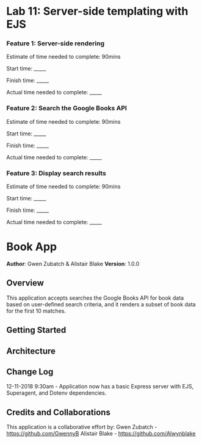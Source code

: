 # Lab 11: Server-side templating with EJS


### Feature 1: Server-side rendering

Estimate of time needed to complete: 90mins

Start time: _____

Finish time: _____

Actual time needed to complete: _____


### Feature 2: Search the Google Books API

Estimate of time needed to complete: 90mins

Start time: _____

Finish time: _____

Actual time needed to complete: _____


### Feature 3: Display search results

Estimate of time needed to complete: 90mins

Start time: _____

Finish time: _____

Actual time needed to complete: _____


# Book App

**Author**: Gwen Zubatch & Alistair Blake
**Version**: 1.0.0 

## Overview
This application accepts searches the Google Books API for book data based on user-defined search criteria, and it renders a subset of book data for the first 10 matches.

## Getting Started
<!-- What are the steps that a user must take in order to build this app on their own machine and get it running? -->

## Architecture
<!-- Provide a detailed description of the application design. What technologies (languages, libraries, etc) you're using, and any other relevant design information. -->

## Change Log
12-11-2018 9:30am - Application now has a basic Express server with EJS, Superagent, and Dotenv dependencies.

## Credits and Collaborations
This application is a collaborative effort by:
  Gwen Zubatch - https://github.com/GwennyB
  Alistair Blake - https://github.com/Alwynblake
  